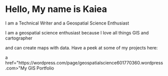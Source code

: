 <!DOCTYPE html>
<html>
<body>

<h1>Hello, My name is Kaiea</h1>
<p>I am a Technical Writer and a Geospatial Science Enthusiast</p>
<p>I am a geospatial science enthusiast because I love all things GIS and cartographer</p>
<p>and can create maps with data.  Have a peek at some of my projects here:</p>
a href="</a>https://wordpress.com/page/geospatialscience601770360.wordpress.com>"My GIS Portfolio<a/>
</body>
</html>
